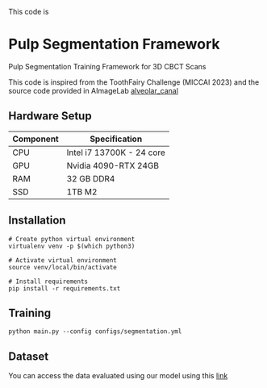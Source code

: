 This code is 

# Pulp Segmentation Framework
Pulp Segmentation Training Framework for 3D CBCT Scans

This code is inspired from the ToothFairy Challenge (MICCAI 2023) and the source code provided in AImageLab [alveolar_canal](https://github.com/AImageLab-zip/alveolar_canal)

## Hardware Setup
| Component | Specification             |
| --------- | ------------------------- |
| CPU       | Intel i7 13700K - 24 core |
| GPU       | Nvidia 4090-RTX 24GB      |
| RAM       | 32 GB DDR4                |
| SSD       | 1TB M2                    |


## Installation
```
# Create python virtual environment
virtualenv venv -p $(which python3)

# Activate virtual environment
source venv/local/bin/activate

# Install requirements
pip install -r requirements.txt
```

## Training
```
python main.py --config configs/segmentation.yml
```

## Dataset
You can access the data evaluated using our model using this [link](http://eng.staff.alexu.edu.eg/staff/mtorki/Research/Data/JDR_Files/)
